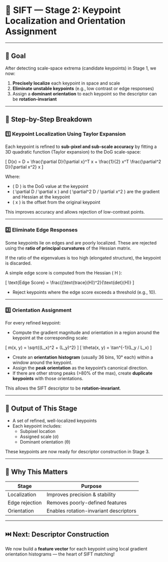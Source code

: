 # 🧠 SIFT — Stage 2: Keypoint Localization and Orientation Assignment

---

## 📌 Goal

After detecting scale-space extrema (candidate keypoints) in Stage 1, we now:
1. **Precisely localize** each keypoint in space and scale
2. **Eliminate unstable keypoints** (e.g., low contrast or edge responses)
3. Assign a **dominant orientation** to each keypoint so the descriptor can be **rotation-invariant**

---

## 🔎 Step-by-Step Breakdown

### 1️⃣ Keypoint Localization Using Taylor Expansion

Each keypoint is refined to **sub-pixel and sub-scale accuracy** by fitting a 3D quadratic function (Taylor expansion) to the DoG scale-space:

\[
D(x) = D + \frac{\partial D}{\partial x}^T x + \frac{1}{2} x^T \frac{\partial^2 D}{\partial x^2} x
\]

Where:
- \( D \) is the DoG value at the keypoint
- \( \partial D / \partial x \) and \( \partial^2 D / \partial x^2 \) are the gradient and Hessian at the keypoint
- \( x \) is the offset from the original keypoint

This improves accuracy and allows rejection of low-contrast points.

---

### 2️⃣ Eliminate Edge Responses

Some keypoints lie on edges and are poorly localized. These are rejected using the **ratio of principal curvatures** of the Hessian matrix.

If the ratio of the eigenvalues is too high (elongated structure), the keypoint is discarded.

A simple edge score is computed from the Hessian \( H \):

\[
\text{Edge Score} = \frac{(\text{trace}(H))^2}{\text{det}(H)}
\]

- Reject keypoints where the edge score exceeds a threshold (e.g., 10).

---

### 3️⃣ Orientation Assignment

For every refined keypoint:
- Compute the gradient magnitude and orientation in a region around the keypoint at the corresponding scale:

\[
m(x, y) = \sqrt{(L_x)^2 + (L_y)^2}
\]
\[
\theta(x, y) = \tan^{-1}(L_y / L_x)
\]

- Create an **orientation histogram** (usually 36 bins, 10° each) within a window around the keypoint.
- Assign the **peak orientation** as the keypoint’s canonical direction.
- If there are other strong peaks (>80% of the max), create **duplicate keypoints** with those orientations.

This allows the SIFT descriptor to be **rotation-invariant**.

---

## 🎯 Output of This Stage

- A set of refined, well-localized keypoints
- Each keypoint includes:
  - Subpixel location
  - Assigned scale (σ)
  - Dominant orientation (θ)

These keypoints are now ready for descriptor construction in Stage 3.

---

## 🧠 Why This Matters

| Stage             | Purpose                          |
|------------------|----------------------------------|
| Localization     | Improves precision & stability   |
| Edge rejection   | Removes poorly-defined features  |
| Orientation      | Enables rotation-invariant descriptors |

---

## ⏭️ Next: Descriptor Construction

We now build a **feature vector** for each keypoint using local gradient orientation histograms — the heart of SIFT matching!

